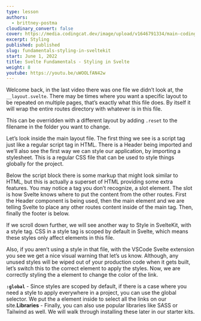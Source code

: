 ```yaml
---
type: lesson
authors:
  - brittney-postma
cloudinary_convert: false
cover: https://media.codingcat.dev/image/upload/v1646791334/main-codingcatdev-photo/Intro_to_Svelte.png
excerpt: Styling
published: published
slug: fundamentals-styling-in-sveltekit
start: June 1, 2022
title: Svelte Fundamentals - Styling in Svelte
weight: 8
youtube: https://youtu.be/uWOOLfAN42w
---
```


Welcome back, in the last video there was one file we didn’t look at, the `__layout.svelte`. There may be times where you want a specific layout to be repeated on multiple pages, that’s exactly what this file does. By itself it will wrap the entire routes directory with whatever is in this file.

This can be overridden with a different layout by adding `.reset` to the filename in the folder you want to change.

Let’s look inside the main layout file. The first thing we see is a script tag just like a regular script tag in HTML. There is a Header being imported and we’ll also see the first way we can style our application, by importing a stylesheet. This is a regular CSS file that can be used to style things globally for the project.

Below the script block there is some markup that might look similar to HTML, but this is actually a superset of HTML providing some extra features. You may notice a tag you don’t recognize, a slot element. The slot is how Svelte knows where to put the content from the other routes. First the Header component is being used, then the main element and we are telling Svelte to place any other routes content inside of the main tag. Then, finally the footer is below.

If we scroll down further, we will see another way to Style in SvelteKit, with a style tag. CSS in a style tag is scoped by default in Svelte, which means these styles only affect elements in this file.

Also, if you aren’t using a style in that file, with the VSCode Svelte extension you see we get a nice visual warning that let’s us know. Although, any unused styles will be wiped out of your production code when it gets built, let’s switch this to the correct element to apply the styles. Now, we are correctly styling the a element to change the color of the link.

**`:global`** - Since styles are scoped by default, if there is a case where you need a style to apply everywhere in a project, you can use the global selector. We put the a element inside to select all the links on our site.**Libraries** - Finally, you can also use popular libraries like SASS or Tailwind as well. We will walk through installing these later in our starter kits.
